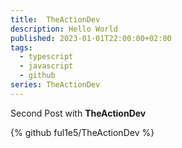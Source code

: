 ```yaml
---
title:  TheActionDev
description: Hello World
published: 2023-01-01T22:00:00+02:00
tags:
  - typescript
  - javascript
  - github
series: TheActionDev
---
```


Second Post with **TheActionDev**

{% github ful1e5/TheActionDev %}
